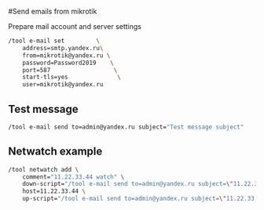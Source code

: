#Send emails from mikrotik

Prepare mail account and server settings

```bash
/tool e-mail set         \
    address=smtp.yandex.ru\
    from=mikrotik@yandex.ru \
    password=Password2019    \
    port=587                  \
    start-tls=yes              \
    user=mikrotik@yandex.ru
```
## Test message
```bash
/tool e-mail send to=admin@yandex.ru subject="Test message subject"
```

## Netwatch example
```bash
/tool netwatch add \
    comment="11.22.33.44 watch" \
    down-script="/tool e-mail send to=admin@yandex.ru subject=\"11.22.33.44 down :(\"" \
    host=11.22.33.44 \
    up-script="/tool e-mail send to=admin@yandex.ru subject=\"11.22.33.44 up :)\""
```
